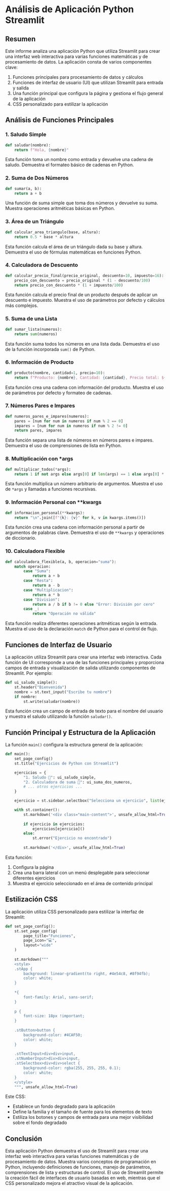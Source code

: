# Análisis de Aplicación Python Streamlit

## Resumen

Este informe analiza una aplicación Python que utiliza Streamlit para crear una interfaz web interactiva para varias funciones matemáticas y de procesamiento de datos. La aplicación consta de varios componentes clave:

1. Funciones principales para procesamiento de datos y cálculos
2. Funciones de interfaz de usuario (UI) que utilizan Streamlit para entrada y salida
3. Una función principal que configura la página y gestiona el flujo general de la aplicación
4. CSS personalizado para estilizar la aplicación

## Análisis de Funciones Principales

### 1. Saludo Simple

```python
def saludar(nombre):
    return f"Hola, {nombre}"
```

Esta función toma un nombre como entrada y devuelve una cadena de saludo. Demuestra el formateo básico de cadenas en Python.

### 2. Suma de Dos Números

```python
def sumar(a, b):
    return a + b
```

Una función de suma simple que toma dos números y devuelve su suma. Muestra operaciones aritméticas básicas en Python.

### 3. Área de un Triángulo

```python
def calcular_area_triangulo(base, altura):
    return 0.5 * base * altura
```

Esta función calcula el área de un triángulo dada su base y altura. Demuestra el uso de fórmulas matemáticas en funciones Python.

### 4. Calculadora de Descuento

```python
def calcular_precio_final(precio_original, descuento=10, impuesto=16):
    precio_con_descuento = precio_original * (1 - descuento/100)
    return precio_con_descuento * (1 + impuesto/100)
```

Esta función calcula el precio final de un producto después de aplicar un descuento e impuesto. Muestra el uso de parámetros por defecto y cálculos más complejos.

### 5. Suma de una Lista

```python
def sumar_lista(numeros):
    return sum(numeros)
```

Esta función suma todos los números en una lista dada. Demuestra el uso de la función incorporada `sum()` de Python.

### 6. Información de Producto

```python
def producto(nombre, cantidad=1, precio=10):
    return f"Producto: {nombre}, Cantidad: {cantidad}, Precio total: ${cantidad * precio}"
```

Esta función crea una cadena con información del producto. Muestra el uso de parámetros por defecto y formateo de cadenas.

### 7. Números Pares e Impares

```python
def numeros_pares_e_impares(numeros):
    pares = [num for num in numeros if num % 2 == 0]
    impares = [num for num in numeros if num % 2 != 0]
    return pares, impares
```

Esta función separa una lista de números en números pares e impares. Demuestra el uso de comprensiones de lista en Python.

### 8. Multiplicación con *args

```python
def multiplicar_todos(*args):
    return 1 if not args else args[0] if len(args) == 1 else args[0] * multiplicar_todos(*args[1:])
```

Esta función multiplica un número arbitrario de argumentos. Muestra el uso de `*args` y llamadas a funciones recursivas.

### 9. Información Personal con **kwargs

```python
def informacion_personal(**kwargs):
    return "\n".join([f"{k}: {v}" for k, v in kwargs.items()])
```

Esta función crea una cadena con información personal a partir de argumentos de palabras clave. Demuestra el uso de `**kwargs` y operaciones de diccionario.

### 10. Calculadora Flexible

```python
def calculadora_flexible(a, b, operacion="suma"):
    match operacion:
        case "Suma":
            return a + b
        case "Resta":
            return a - b
        case "Multiplicacion":
            return a * b
        case "Division":
            return a / b if b != 0 else "Error: División por cero"
        case _:
            return "Operación no válida"
```

Esta función realiza diferentes operaciones aritméticas según la entrada. Muestra el uso de la declaración `match` de Python para el control de flujo.

## Funciones de Interfaz de Usuario

La aplicación utiliza Streamlit para crear una interfaz web interactiva. Cada función de UI corresponde a una de las funciones principales y proporciona campos de entrada y visualización de salida utilizando componentes de Streamlit. Por ejemplo:

```python
def ui_saludo_simple():
    st.header("Bienvenida")
    nombre = st.text_input("Escribe tu nombre")
    if nombre:
        st.write(saludar(nombre))
```

Esta función crea un campo de entrada de texto para el nombre del usuario y muestra el saludo utilizando la función `saludar()`.

## Función Principal y Estructura de la Aplicación

La función `main()` configura la estructura general de la aplicación:

```python
def main():
    set_page_config()
    st.title("Ejercicios de Python con Streamlit")

    ejercicios = {
        "1. Saludo 👋": ui_saludo_simple,
        "2. Calculadora de suma 🧮": ui_suma_dos_numeros,
        # ... otros ejercicios ...
    }

    ejercicio = st.sidebar.selectbox("Selecciona un ejercicio", list(ejercicios.keys()))

    with st.container():
        st.markdown('<div class="main-content">', unsafe_allow_html=True)
        
        if ejercicio in ejercicios:
            ejercicios[ejercicio]()
        else:
            st.error("Ejercicio no encontrado")
        
        st.markdown('</div>', unsafe_allow_html=True)
```

Esta función:
1. Configura la página
2. Crea una barra lateral con un menú desplegable para seleccionar diferentes ejercicios
3. Muestra el ejercicio seleccionado en el área de contenido principal

## Estilización CSS

La aplicación utiliza CSS personalizado para estilizar la interfaz de Streamlit:

```python
def set_page_config():
    st.set_page_config(
        page_title="Funciones",
        page_icon="💻",
        layout="wide"
    )
    
    st.markdown("""
    <style>
    .stApp {
        background: linear-gradient(to right, #4e54c8, #8f94fb);
        color: white;
    }
                
    *{
        font-family: Arial, sans-serif;  
    }
                
    p {
        font-size: 18px !important;  
    }
                
    .stButton>button {
        background-color: #4CAF50;
        color: white;
    }
                
    .stTextInput>div>div>input,
    .stNumberInput>div>div>input,
    .stSelectbox>div>div>select {
        background-color: rgba(255, 255, 255, 0.1);
        color: white;
    }
    </style>
    """, unsafe_allow_html=True)
```

Este CSS:
- Establece un fondo degradado para la aplicación
- Define la familia y el tamaño de fuente para los elementos de texto
- Estiliza los botones y campos de entrada para una mejor visibilidad sobre el fondo degradado

## Conclusión

Esta aplicación Python demuestra el uso de Streamlit para crear una interfaz web interactiva para varias funciones matemáticas y de procesamiento de datos. Muestra varios conceptos de programación en Python, incluyendo definiciones de funciones, manejo de parámetros, comprensiones de lista y estructuras de control. El uso de Streamlit permite la creación fácil de interfaces de usuario basadas en web, mientras que el CSS personalizado mejora el atractivo visual de la aplicación.
